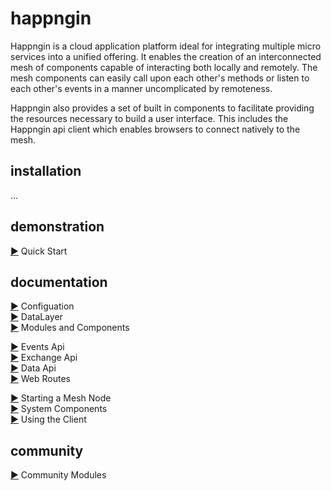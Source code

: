 # happngin

Happngin is a cloud application platform ideal for integrating multiple micro services into a unified offering. It enables the creation of an interconnected mesh of components capable of interacting both locally and remotely. The mesh components can easily call upon each other's methods or listen to each other's events in a manner uncomplicated by remoteness.

Happngin also provides a set of built in components to facilitate providing the resources necessary to build a user interface. This includes the Happngin api client which enables browsers to connect natively to the mesh.

## installation

...

## demonstration

[&#9654;](quickstart.md) Quick Start<br/>

## documentation

[&#9654;](configuration.md) Configuation<br/>
[&#9654;](datalayer.md) DataLayer<br/>
[&#9654;](modules.md) Modules and Components<br/>

[&#9654;](events.md) Events Api<br/>
[&#9654;](exchange.md) Exchange Api<br/>
[&#9654;](data.md) Data Api<br/>
[&#9654;](webroutes.md) Web Routes<br/>

[&#9654;](starting.md) Starting a Mesh Node<br/>
[&#9654;](system.md) System Components<br/>
[&#9654;](client.md) Using the Client<br/>

## community

[&#9654;](community.md) Community Modules<br/>
